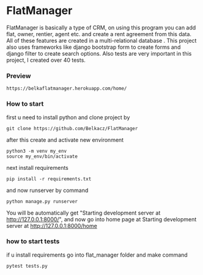 # FlatManager
FlatManager is basically a type of CRM, on using this program you can add flat, owner, rentier, agent etc. and create a rent agreement from this data. All of these features are created in a multi-relational database .
This project also uses frameworks like django bootstrap form to create forms and django filter to create search options.
Also tests are very important in this project, I created over 40 tests.

### Preview
```
https://belkaflatmanager.herokuapp.com/home/
```
### How to start
first u need to install python and clone project by
```
git clone https://github.com/Belkacz/FlatManager
```
after this create and activate new environment
```
python3 -m venv my_env
source my_env/bin/activate   
```
next install requirements
```
pip install -r requirements.txt
```
and now runserver by command
```
python manage.py runserver     
```
You will be automatically get "Starting development server at http://127.0.0.1:8000/", and now go into home page at Starting development server at http://127.0.0.1:8000/home

### how to start tests
if u install requirements go into flat_manager folder and make command
```
pytest tests.py
```
